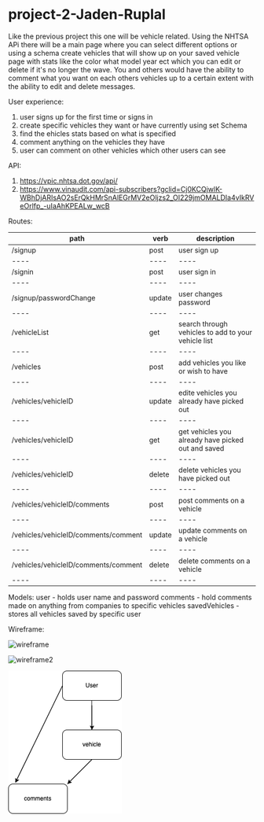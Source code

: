 # project-2-Jaden-Ruplal

Like the previous project this one will be vehicle related. Using the NHTSA APi there will be a main page where you can select different options or using a schema create vehicles that will show up on your saved vehicle page with stats like the color what model year ect which you can edit or delete if it's no longer the wave. You and others would have the ability to comment what you want on each others vehicles up to a certain extent with the ability to edit and delete messages.

User experience:

1. user signs up for the first time or signs in
2. create specific vehicles they want or have currently using set Schema
3. find the ehicles stats based on what is specified
4. comment anything on the vehicles they have
5. user can comment on other vehicles which other users can see

API:

1. https://vpic.nhtsa.dot.gov/api/
2. https://www.vinaudit.com/api-subscribers?gclid=Cj0KCQjwlK-WBhDjARIsAO2sErQkHMrSnAlEGrMV2eOljzs2_OI229jmOMALDIa4vIkRVeOrlfp_-uIaAhKPEALw_wcB

Routes:

| path                                 | verb   | description                                         |
| ------------------------------------ | ------ | --------------------------------------------------- |
| /signup                              | post   | user sign up                                        |
| ----                                 | ----   | ----                                                |
| /signin                              | post   | user sign in                                        |
| ----                                 | ----   | ----                                                |
| /signup/passwordChange               | update | user changes password                               |
| ----                                 | ----   | ----                                                |
| /vehicleList                         | get    | search through vehicles to add to your vehicle list |
| ----                                 | ----   | ----                                                |
| /vehicles                            | post   | add vehicles you like or wish to have               |
| ----                                 | ----   | ----                                                |
| /vehicles/vehicleID                  | update | edite vehicles you already have picked out          |
| ----                                 | ----   | ----                                                |
| /vehicles/vehicleID                  | get    | get vehicles you already have picked out and saved  |
| ----                                 | ----   | ----                                                |
| /vehicles/vehicleID                  | delete | delete vehicles you have picked out                 |
| ----                                 | ----   | ----                                                |
| /vehicles/vehicleID/comments         | post   | post comments on a vehicle                          |
| ----                                 | ----   | ----                                                |
| /vehicles/vehicleID/comments/comment | update | update comments on a vehicle                        |
| ----                                 | ----   | ----                                                |
| /vehicles/vehicleID/comments/comment | delete | delete comments on a vehicle                        |
| ----                                 | ----   | ----                                                |

Models:
user - holds user name and password
comments - hold comments made on anything from companies to specific vehicles
savedVehicles - stores all vehicles saved by specific user

Wireframe:

![wireframe](./images/wireframe-project-2.pngwireframe-project-2.png)

![wireframe2](./images/wireframe-2-project-2.png)

![ERD](./images/ERD-Project-2.png)

